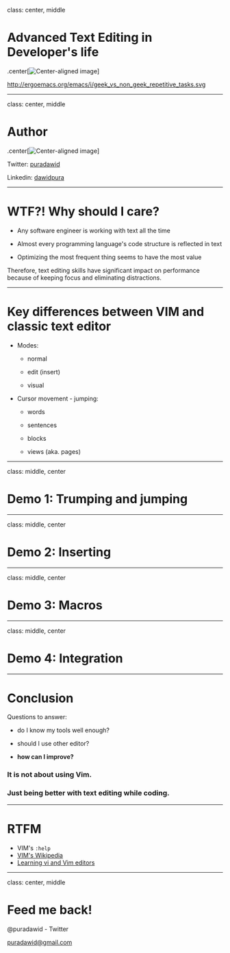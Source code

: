 class: center, middle

# Advanced Text Editing in Developer's life

.center[![Center-aligned image](http://ergoemacs.org/emacs/i/geek_vs_non_geek_repetitive_tasks.svg)]

http://ergoemacs.org/emacs/i/geek_vs_non_geek_repetitive_tasks.svg

---
class: center, middle

# Author
.center[![Center-aligned image](https://puradawid.github.io/assets/me.jpg)]

Twitter: [puradawid][1]

Linkedin: [dawidpura][2]

[1]: http://twitter.com/puradawid
[2]: https://www.linkedin.com/in/dawidpura/

---
# WTF?! Why should I care?

* Any software engineer is working with text all the time

* Almost every programming language's code structure is reflected in text

* Optimizing the most frequent thing seems to have the most value

Therefore, text editing skills have significant impact on performance
because of keeping focus and eliminating distractions.

---

# Key differences between VIM and classic text editor

* Modes:

  * normal

  * edit (insert)

  * visual

* Cursor movement - jumping:

  * words

  * sentences

  * blocks

  * views (aka. pages)

---
class: middle, center

# Demo 1: Trumping and jumping

---
class: middle, center

# Demo 2: Inserting

---
class: middle, center

# Demo 3: Macros

---
class: middle, center

# Demo 4: Integration

---
# Conclusion

Questions to answer:

* do I know my tools well enough?

* should I use other editor?

* **how can I improve?**



### It is not about using Vim.
### Just being better with text editing while coding.

---
# RTFM
* VIM's `:help`
* [VIM's Wikipedia][vimWiki]
* [Learning vi and Vim editors][lvave]

[vimWiki]: http://vim.wikia.com/wiki/Vim_Tips_Wiki
[lvave]: http://shop.oreilly.com/product/9780596529833.do


---
class: center, middle
# Feed me back!

@puradawid - Twitter

puradawid@gmail.com


